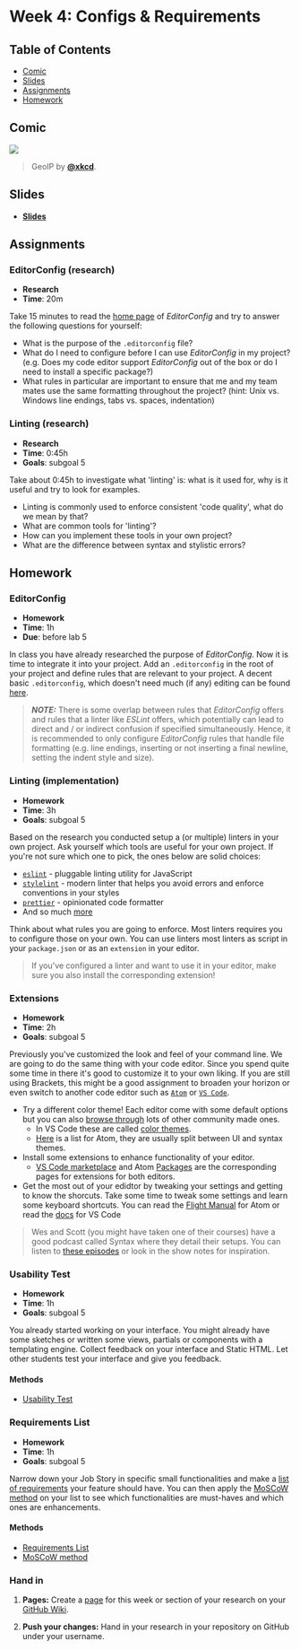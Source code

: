 <!--lint disable no-html-->

# Week 4: Configs & Requirements

## Table of Contents

*   [Comic](#comic)
*   [Slides](#slides)
*   [Assignments](#assignments)
*   [Homework](#homework)

## Comic

[![][comic-cover]][comic-link]

> GeoIP by [**@xkcd**][comic-author].

## Slides

*   [**Slides**][slides-lab]

## Assignments

### EditorConfig (research)

* **Research**
* **Time**: 20m

Take 15 minutes to read the [home page](https://editorconfig.org/) of _EditorConfig_ and try to answer the following questions for yourself:

* What is the purpose of the `.editorconfig` file?
* What do I need to configure before I can use _EditorConfig_ in my project? (e.g. Does my code editor support _EditorConfig_ out of the box or do I need to install a specific package?)
* What rules in particular are important to ensure that me and my team mates use the same formatting throughout the project? (hint: Unix vs. Windows line endings, tabs vs. spaces, indentation)

### Linting (research)

*   **Research**
*   **Time**: 0:45h
*   **Goals**: subgoal 5

Take about 0:45h to investigate what 'linting' is: what is it used for, why is it useful and try to look for examples.

* Linting is commonly used to enforce consistent 'code quality', what do we mean by that?
* What are common tools for 'linting'?
* How can you implement these tools in your own project?
* What are the difference between syntax and stylistic errors?

## Homework

### EditorConfig

* **Homework**
* **Time**: 1h
* **Due**: before lab 5

In class you have already researched the purpose of _EditorConfig_. Now it is time to integrate it into your project. Add an `.editorconfig` in the root of your project and define rules that are relevant to your project. A decent basic `.editorconfig`, which doesn't need much (if any) editing can be found [here](https://raw.githubusercontent.com/laravel/laravel/master/.editorconfig).

> **_NOTE:_** There is some overlap between rules that _EditorConfig_ offers and rules that a linter like _ESLint_ offers, which potentially can lead to direct and / or indirect confusion if specified simultaneously. Hence, it is recommended to only configure _EditorConfig_ rules that handle file formatting (e.g. line endings, inserting or not inserting a final newline, setting the indent style and size).

### Linting (implementation)

*   **Homework**
*   **Time**: 3h
*   **Goals**: subgoal 5

Based on the research you conducted setup a (or multiple) linters in your own project. Ask yourself which tools are useful for your own project. If you're not sure which one to pick, the ones below are solid choices:

* [`eslint`](https://eslint.org/) - pluggable linting utility for JavaScript
* [`stylelint`](https://stylelint.io/) - modern linter that helps you avoid errors and enforce conventions in your styles
* [`prettier`](https://prettier.io/) - opinionated code formatter
* And so much [more](https://github.com/caramelomartins/awesome-linters#)

Think about what rules you are going to enforce. Most linters requires you to configure those on your own. You can use linters most linters as script in your `package.json` or as an `extension` in your editor.

> If you've configured a linter and want to use it in your editor, make sure you also install the corresponding extension!

### Extensions

*   **Homework**
*   **Time**: 2h
*   **Goals**: subgoal 5

Previously you've customized the look and feel of your command line. We are going to do the same thing with your code editor. Since you spend quite some time in there it's good to customize it to your own liking. If you are still using Brackets, this might be a good assignment to broaden your horizon or even switch to another code editor such as [`Atom`](https://atom.io/) or [`VS Code`](https://code.visualstudio.com/).

* Try a different color theme! Each editor come with some default options but you can also [browse through](http://color-themes.com/?view=index) lots of other community made ones.
    * In VS Code these are called [color themes](https://code.visualstudio.com/docs/getstarted/themes).
    * [Here](https://atom.io/themes) is a list for Atom, they are usually split between UI and syntax themes.
* Install some extensions to enhance functionality of your editor.
    * [VS Code marketplace](https://marketplace.visualstudio.com/vscode) and Atom [Packages](https://atom.io/packages) are the corresponding pages for extensions for both editors.
* Get the most out of your edidtor by tweaking your settings and getting to know the shorcuts. Take some time to tweak some settings and learn some keyboard shortcuts. You can read the [Flight Manual](https://flight-manual.atom.io/) for Atom or read the [docs](https://code.visualstudio.com/docs) for VS Code

> Wes and Scott (you might have taken one of their courses) have a good podcast called Syntax where they detail their setups. You can listen to [these episodes](https://syntax.fm/show/012/why-is-everyone-switching-to-vs-code) or look in the show notes for inspiration.

### Usability Test

*   **Homework**
*   **Time**: 1h
*   **Goals**: subgoal 5

You already started working on your interface. You might already have some sketches or written some views, partials or components with a templating engine. Collect feedback on your interface and Static HTML. Let other students test your interface and give you feedback.

#### Methods
*   [Usability Test](http://cmdmethods.nl/cards/lab/usability-testing)

### Requirements List

*   **Homework**
*   **Time**: 1h
*   **Goals**: subgoal 5

Narrow down your Job Story in specific small functionalities and make a [list of requirements]() your feature should have. You can then apply the [MoSCoW method](https://en.wikipedia.org/wiki/MoSCoW_method) on your list to see which functionalities are must-haves and which ones are enhancements.

#### Methods
*   [Requirements List](http://cmdmethods.nl/cards/stepping-stones/requirement-list)
*   [MoSCoW method](https://en.wikipedia.org/wiki/MoSCoW_method)

### Hand in

1. **Pages:**
Create a [page](https://guides.github.com/features/wikis/#adding-pages) for this week or section of your research on your [GitHub Wiki](https://guides.github.com/features/wikis/#creating-your-wiki).

1. **Push your changes:**
Hand in your research in your repository on GitHub under your username.

[bugs]: readme.md#bugs

[comic-cover]: https://imgs.xkcd.com/comics/geoip.png

[comic-link]: https://xkcd.com/713/

[comic-author]: https://xkcd.com

[slides-lab]: https://docs.google.com/presentation/d/1Jaq86Wo5qQkVzeJX2ZY1JoL8T5Lvfq4A7hC01sLNjUM/edit?usp=sharing
